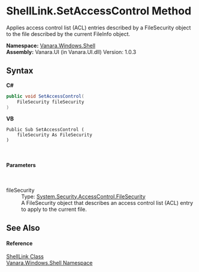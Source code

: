# ShellLink.SetAccessControl Method 
 

Applies access control list (ACL) entries described by a FileSecurity object to the file described by the current FileInfo object.

**Namespace:**&nbsp;<a href="be182789-447d-1423-b31f-7fd1f1f04ab2">Vanara.Windows.Shell</a><br />**Assembly:**&nbsp;Vanara.UI (in Vanara.UI.dll) Version: 1.0.3

## Syntax

**C#**<br />
``` C#
public void SetAccessControl(
	FileSecurity fileSecurity
)
```

**VB**<br />
``` VB
Public Sub SetAccessControl ( 
	fileSecurity As FileSecurity
)
```

<br />

#### Parameters
&nbsp;<dl><dt>fileSecurity</dt><dd>Type: <a href="http://msdn2.microsoft.com/en-us/library/hdwe2zfh" target="_blank">System.Security.AccessControl.FileSecurity</a><br />A FileSecurity object that describes an access control list (ACL) entry to apply to the current file.</dd></dl>

## See Also


#### Reference
<a href="89f142ea-a38c-21e5-1d8c-e787b266682e">ShellLink Class</a><br /><a href="be182789-447d-1423-b31f-7fd1f1f04ab2">Vanara.Windows.Shell Namespace</a><br />